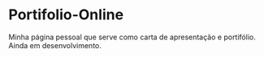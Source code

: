 # Portifolio-Online
Minha página pessoal que serve como carta de apresentação e portifólio. Ainda em desenvolvimento.
